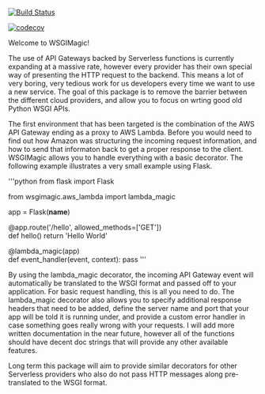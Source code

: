 [![Build Status](https://travis-ci.org/kahinton/wsgimagic.svg?branch=master)](https://travis-ci.org/kahinton/wsgimagic)


[![codecov](https://codecov.io/gh/kahinton/wsgimagic/branch/master/graph/badge.svg)](https://codecov.io/gh/kahinton/wsgimagic)



Welcome to WSGIMagic!

The use of API Gateways backed by Serverless functions is currently expanding at a massive rate, however every provider 
has their own special way of presenting the HTTP request to the backend. This means a lot of very boring, very tedious 
work for us developers every time we want to use a new service. The goal of this package is to remove the barrier between 
the different cloud providers, and allow you to focus on wrting good old Python WSGI APIs.

The first environment that has been targeted is the combination of the AWS API Gateway ending as a proxy to AWS Lambda. 
Before you would need to find out how Amazon was structuring the incoming request information, and how to send that 
informaton back to get a proper response to the client. WSGIMagic allows you to handle everything with a basic decorator. 
The following example illustrates a very small example using Flask.

'''python
from flask import Flask

from wsgimagic.aws_lambda import lambda_magic


app = Flask(__name__)


@app.route('/hello', allowed_methods=['GET'])</br>
def hello()
    return 'Hello World'
    

@lambda_magic(app)</br>
def event_handler(event, context):
    pass
'''
    
By using the lambda_magic decorator, the incoming API Gateway event will automatically be translated to the WSGI format 
and passed off to your application. For basic request handling, this is all you need to do. The lambda_magic decorator 
also allows you to specify additional response headers that need to be added, define the server name and port that your 
app will be told it is running under, and provide a custom error handler in case something goes really wrong with your 
requests. I will add more written documentation in the near future, however all of the functions should have decent doc 
strings that will provide any other available features.

Long term this package will aim to provide similar decorators for other Serverless providers who also do not pass HTTP 
messages along pre-translated to the WSGI format.
